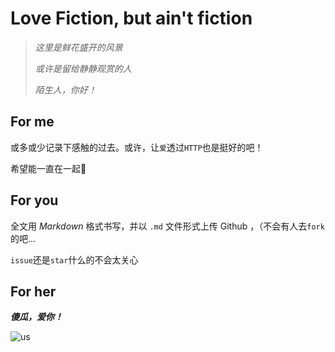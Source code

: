 # Love Fiction, but ain't fiction

> *这里是鲜花盛开的风景*
>
> *或许是留给静静观赏的人*
>
> *陌生人，你好！*

## For me

或多或少记录下感触的过去。或许，让`爱`透过`HTTP`也是挺好的吧！

希望能一直在一起🥰



## For you

全文用 *Markdown* 格式书写，并以 `.md` 文件形式上传 Github ，（不会有人去`fork`的吧...

`issue`还是`star`什么的不会太关心

## For her

***傻瓜，爱你！***

![us](https://i.328888.xyz/2023/01/23/OM7Yx.jpeg)